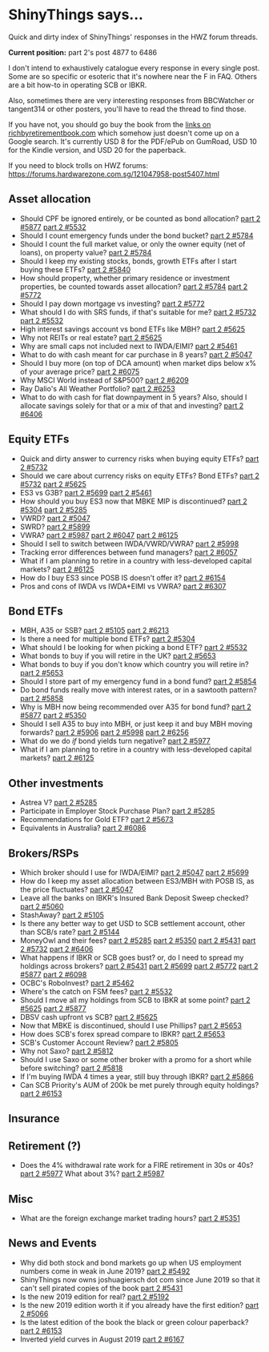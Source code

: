 # ShinyThings says...

Quick and dirty index of ShinyThings' responses in the HWZ forum threads.

**Current position:** part 2's post 4877 to 6486

I don't intend to exhaustively catalogue every response in every single post.
Some are so specific or esoteric that it's nowhere near the F in FAQ.
Others are a bit how-to in operating SCB or IBKR.

Also, sometimes there are very interesting responses from BBCWatcher or tangent314 or other posters, you'll have to read the thread to find those.

If you have not, you should go buy the book from the [links on richbyretirementbook.com](http://richbyretirementbook.com/) which somehow just doesn't come up on a Google search.
It's currently USD 8 for the PDF/ePub on GumRoad, USD 10 for the Kindle version, and USD 20 for the paperback.

If you need to block trolls on HWZ forums: https://forums.hardwarezone.com.sg/121047958-post5407.html

## Asset allocation
* Should CPF be ignored entirely, or be counted as bond allocation? [part 2 #5877](https://forums.hardwarezone.com.sg/121825374-post5877.html) [part 2 #5532](https://forums.hardwarezone.com.sg/121225816-post5532.html)
* Should I count emergency funds under the bond bucket? [part 2 #5784](https://forums.hardwarezone.com.sg/121605811-post5784.html)
* Should I count the full market value, or only the owner equity (net of loans), on property value? [part 2 #5784](https://forums.hardwarezone.com.sg/121605811-post5784.html)
* Should I keep my existing stocks, bonds, growth ETFs after I start buying these ETFs? [part 2 #5840](https://forums.hardwarezone.com.sg/121728177-post5840.html)
* How should property, whether primary residence or investment properties, be counted towards asset allocation? [part 2 #5784](https://forums.hardwarezone.com.sg/121605811-post5784.html) [part 2 #5772](https://forums.hardwarezone.com.sg/121589801-post5772.html)
* Should I pay down mortgage vs investing? [part 2 #5772](https://forums.hardwarezone.com.sg/121589801-post5772.html)
* What should I do with SRS funds, if that's suitable for me? [part 2 #5732](https://forums.hardwarezone.com.sg/121512062-post5732.html) [part 2 #5532](https://forums.hardwarezone.com.sg/121225816-post5532.html)
* High interest savings account vs bond ETFs like MBH? [part 2 #5625](https://forums.hardwarezone.com.sg/121353556-post5625.html)
* Why not REITs or real estate? [part 2 #5625](https://forums.hardwarezone.com.sg/121353556-post5625.html)
* Why are small caps not included next to IWDA/EIMI? [part 2 #5461](https://forums.hardwarezone.com.sg/121149256-post5461.html)
* What to do with cash meant for car purchase in 8 years? [part 2 #5047](https://forums.hardwarezone.com.sg/120651459-post5047.html)
* Should I buy more (on top of DCA amount) when market dips below x% of your average price? [part 2 #6075](https://forums.hardwarezone.com.sg/122116245-post6075.html)
* Why MSCI World instead of S&P500? [part 2 #6209](https://forums.hardwarezone.com.sg/122247478-post6209.html)
* Ray Dalio's All Weather Portfolio? [part 2 #6253](https://forums.hardwarezone.com.sg/122264800-post6253.html)
* What to do with cash for flat downpayment in 5 years? Also, should I allocate savings solely for that or a mix of that and investing? [part 2 #6406](https://forums.hardwarezone.com.sg/122333002-post6406.html)

## Equity ETFs
* Quick and dirty answer to currency risks when buying equity ETFs? [part 2 #5732](https://forums.hardwarezone.com.sg/121512062-post5732.html)
* Should we care about currency risks on equity ETFs? Bond ETFs? [part 2 #5732](https://forums.hardwarezone.com.sg/121512062-post5732.html) [part 2 #5625](https://forums.hardwarezone.com.sg/121353556-post5625.html)
* ES3 vs G3B? [part 2 #5699](https://forums.hardwarezone.com.sg/121481705-post5699.html) [part 2 #5461](https://forums.hardwarezone.com.sg/121149256-post5461.html)
* How should you buy ES3 now that MBKE MIP is discontinued? [part 2 #5304](https://forums.hardwarezone.com.sg/120960926-post5304.html) [part 2 #5285](https://forums.hardwarezone.com.sg/120938999-post5285.html)
* VWRD? [part 2 #5047](https://forums.hardwarezone.com.sg/120651459-post5047.html)
* SWRD? [part 2 #5899](https://forums.hardwarezone.com.sg/121873100-post5899.html)
* VWRA? [part 2 #5987](https://forums.hardwarezone.com.sg/122016879-post5987.html) [part 2 #6047](https://forums.hardwarezone.com.sg/122088108-post6047.html) [part 2 #6125](https://forums.hardwarezone.com.sg/122179239-post6125.html)
* Should I sell to switch between IWDA/VWRD/VWRA? [part 2 #5998](https://forums.hardwarezone.com.sg/122035216-post5998.html)
* Tracking error differences between fund managers? [part 2 #6057](https://forums.hardwarezone.com.sg/122100100-post6057.html)
* What if I am planning to retire in a country with less-developed capital markets? [part 2 #6125](https://forums.hardwarezone.com.sg/122179239-post6125.html)
* How do I buy ES3 since POSB IS doesn't offer it? [part 2 #6154](https://forums.hardwarezone.com.sg/122212184-post6154.html)
* Pros and cons of IWDA vs IWDA+EIMI vs VWRA? [part 2 #6307](https://forums.hardwarezone.com.sg/122300254-post6307.html)

## Bond ETFs
* MBH, A35 or SSB? [part 2 #5105](https://forums.hardwarezone.com.sg/120721953-post5105.html) [part 2 #6213](https://forums.hardwarezone.com.sg/122247671-post6213.html)
* Is there a need for multiple bond ETFs? [part 2 #5304](https://forums.hardwarezone.com.sg/120960926-post5304.html)
* What should I be looking for when picking a bond ETF? [part 2 #5532](https://forums.hardwarezone.com.sg/121225816-post5532.html)
* What bonds to buy if you will retire in the UK? [part 2 #5653](https://forums.hardwarezone.com.sg/121424381-post5653.html)
* What bonds to buy if you don't know which country you will retire in? [part 2 #5653](https://forums.hardwarezone.com.sg/121424381-post5653.html)
* Should I store part of my emergency fund in a bond fund? [part 2 #5854](https://forums.hardwarezone.com.sg/121759850-post5854.html)
* Do bond funds really move with interest rates, or in a sawtooth pattern? [part 2 #5858](https://forums.hardwarezone.com.sg/121776671-post5858.html)
* Why is MBH now being recommended over A35 for bond fund? [part 2 #5877](https://forums.hardwarezone.com.sg/121825374-post5877.html) [part 2 #5350](https://forums.hardwarezone.com.sg/121023680-post5350.html)
* Should I sell A35 to buy into MBH, or just keep it and buy MBH moving forwards? [part 2 #5906](https://forums.hardwarezone.com.sg/121889467-post5906.html) [part 2 #5998](https://forums.hardwarezone.com.sg/122035216-post5998.html) [part 2 #6256](https://forums.hardwarezone.com.sg/122265738-post6256.html)
* What do we do _if_ bond yields turn negative? [part 2 #5977](https://forums.hardwarezone.com.sg/122002464-post5977.html)
* What if I am planning to retire in a country with less-developed capital markets? [part 2 #6125](https://forums.hardwarezone.com.sg/122179239-post6125.html)

## Other investments
* Astrea V? [part 2 #5285](https://forums.hardwarezone.com.sg/120938999-post5285.html)
* Participate in Employer Stock Purchase Plan? [part 2 #5285](https://forums.hardwarezone.com.sg/120938999-post5285.html)
* Recommendations for Gold ETF? [part 2 #5673](https://forums.hardwarezone.com.sg/121452484-post5673.html)
* Equivalents in Australia? [part 2 #6086](https://forums.hardwarezone.com.sg/122132169-post6086.html)

## Brokers/RSPs
* Which broker should I use for IWDA/EIMI? [part 2 #5047](https://forums.hardwarezone.com.sg/120651459-post5047.html) [part 2 #5699](https://forums.hardwarezone.com.sg/121481705-post5699.html)
* How do I keep my asset allocation between ES3/MBH with POSB IS, as the price fluctuates? [part 2 #5047](https://forums.hardwarezone.com.sg/120651459-post5047.html)
* Leave all the banks on IBKR's Insured Bank Deposit Sweep checked? [part 2 #5060](https://forums.hardwarezone.com.sg/120669790-post5060.html)
* StashAway? [part 2 #5105](https://forums.hardwarezone.com.sg/120721953-post5105.html)
* Is there any better way to get USD to SCB settlement account, other than SCB/s rate? [part 2 #5144](https://forums.hardwarezone.com.sg/120752842-post5144.html)
* MoneyOwl and their fees? [part 2 #5285](https://forums.hardwarezone.com.sg/120938999-post5285.html) [part 2 #5350](https://forums.hardwarezone.com.sg/121023680-post5350.html) [part 2 #5431](https://forums.hardwarezone.com.sg/121088669-post5431.html) [part 2 #5732](https://forums.hardwarezone.com.sg/121512062-post5732.html) [part 2 #6406](https://forums.hardwarezone.com.sg/122333002-post6406.html)
* What happens if IBKR or SCB goes bust? or, do I need to spread my holdings across brokers? [part 2 #5431](https://forums.hardwarezone.com.sg/121088669-post5431.html) [part 2 #5699](https://forums.hardwarezone.com.sg/121481705-post5699.html) [part 2 #5772](https://forums.hardwarezone.com.sg/121589801-post5772.html) [part 2 #5877](https://forums.hardwarezone.com.sg/121825374-post5877.html) [part 2 #6098](https://forums.hardwarezone.com.sg/122148331-post6098.html) 
* OCBC's RoboInvest? [part 2 #5462](https://forums.hardwarezone.com.sg/121149260-post5462.html)
* Where's the catch on FSM fees? [part 2 #5532](https://forums.hardwarezone.com.sg/121225816-post5532.html)
* Should I move all my holdings from SCB to IBKR at some point? [part 2 #5625](https://forums.hardwarezone.com.sg/121353556-post5625.html) [part 2 #5877](https://forums.hardwarezone.com.sg/121825374-post5877.html)
* DBSV cash upfront vs SCB? [part 2 #5625](https://forums.hardwarezone.com.sg/121353556-post5625.html)
* Now that MBKE is discontinued, should I use Phillips? [part 2 #5653](https://forums.hardwarezone.com.sg/121424381-post5653.html)
* How does SCB's forex spread compare to IBKR? [part 2 #5653](https://forums.hardwarezone.com.sg/121424381-post5653.html)
* SCB's Customer Account Review? [part 2 #5805](https://forums.hardwarezone.com.sg/121664749-post5805.html)
* Why not Saxo? [part 2 #5812](https://forums.hardwarezone.com.sg/121681831-post5812.html)
* Should I use Saxo or some other broker with a promo for a short while before switching? [part 2 #5818](https://forums.hardwarezone.com.sg/121697823-post5818.html)
* If I'm buying IWDA 4 times a year, still buy through IBKR? [part 2 #5866](https://forums.hardwarezone.com.sg/121792763-post5866.html)
* Can SCB Priority's AUM of 200k be met purely through equity holdings? [part 2 #6153](https://forums.hardwarezone.com.sg/122212178-post6153.html)

## Insurance

## Retirement (?)
* Does the 4% withdrawal rate work for a FIRE retirement in 30s or 40s? [part 2 #5977](https://forums.hardwarezone.com.sg/122002464-post5977.html) What about 3%? [part 2 #5987](https://forums.hardwarezone.com.sg/122016879-post5987.html)

## Misc
* What are the foreign exchange market trading hours? [part 2 #5351](https://forums.hardwarezone.com.sg/121023692-post5351.html)

## News and Events
* Why did both stock and bond markets go up when US employment numbers come in weak in June 2019? [part 2 #5492](https://forums.hardwarezone.com.sg/121179860-post5492.html)
* ShinyThings now owns joshuagiersch dot com since June 2019 so that it can't sell pirated copies of the book [part 2 #5431](https://forums.hardwarezone.com.sg/121088669-post5431.html)
* Is the new 2019 edition for real? [part 2 #5192](https://forums.hardwarezone.com.sg/120787410-post5192.html)
* Is the new 2019 edition worth it if you already have the first edition? [part 2 #5066](https://forums.hardwarezone.com.sg/120685256-post5066.html)
* Is the latest edition of the book the black or green colour paperback? [part 2 #6153](https://forums.hardwarezone.com.sg/122212178-post6153.html)
* Inverted yield curves in August 2019 [part 2 #6167](https://forums.hardwarezone.com.sg/122230215-post6167.html)
